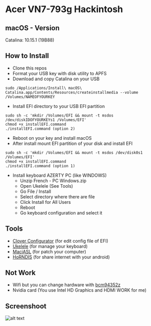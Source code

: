 # Acer VN7-793g Hackintosh


## macOS - Version

Catalina: 10.15.1 (19B88)


## How to Install

- Clone this repos
- Format your USB key with disk utility to APFS
- Download and copy Catalina on your USB
```
sudo /Applications/Install\ macOS\ Catalina.app/Contents/Resources/createinstallmedia --volume /Volumes/NAMEOFYOURKEY
```
- Install EFI directory to your USB EFI partition
```
sudo sh -c 'mkdir /Volumes/EFI && mount -t msdos /dev/diskIDOFYOURKEYs1 /Volumes/EFI'
chmod +x installEFI.command
./installEFI.command (option 2)
```
- Reboot on your key and install macOS
- After install mount EFI partition of your disk and install EFI
```
sudo sh -c 'mkdir /Volumes/EFI && mount -t msdos /dev/disk0s1 /Volumes/EFI'
chmod +x installEFI.command
./installEFI.command (option 1)
```
- Install keyboard AZERTY PC (like WINDOWS)
    - Unzip French - PC Windows.zip
    - Open Ukelele (See Tools)
    - Go File / Install
    - Select directory where there are file
    - Click Install for All Users
    - Reboot
    - Go keyboard configuration and select it


## Tools

- [Clover Configurator](https://mackie100projects.altervista.org/download-clover-configurator/) (for edit config file of EFI)
- [Ukelele](http://software.sil.org/ukelele/) (for manage your keyboard)
- [MaciASL](https://sourceforge.net/projects/maciasl/) (for patch your computer)
- [HoRNDIS](https://joshuawise.com/horndis) (for share internet with your android)


## Not Work

- Wifi but you can change hardware with [bcm94352z](https://fr.shopping.rakuten.com/offer/buy/4079226156/tout-nouveau-dw1560-bcm94352z-06-xryc-802-11ac-ngff-m2-867-mbps-bcm94352-bt4-0-wifi-carte-reseau-sans-fil.html)
- Nvidia card (You use Intel HD Graphics and HDMI WORK for me)


## Screenshoot

![alt text](https://i.ibb.co/bFjsZb2/Capture-d-cran-2019-10-19-20-45-48.png)
